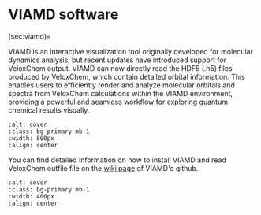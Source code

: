 # VIAMD software
(sec:viamd)=

VIAMD is an interactive visualization tool originally developed for molecular dynamics analysis, but recent updates have introduced support for VeloxChem output. VIAMD can now directly read the HDF5 (.h5) files produced by VeloxChem, which contain detailed orbital information. This enables users to efficiently render and analyze molecular orbitals and spectra from VeloxChem calculations within the VIAMD environment, providing a powerful and seamless workflow for exploring quantum chemical results visually.

```{image} ../images/viamd-vlx.png
:alt: cover
:class: bg-primary mb-1
:width: 800px
:align: center
```

You can find detailed information on how to install VIAMD and read VeloxChem outfile file on the [wiki page](https://github.com/scanberg/viamd/wiki/7.-VIAMD-for-VeloxChem) of VIAMD's github.


```{image} ../images/logo/viamd_logo_hires.png
:alt: cover
:class: bg-primary mb-1
:width: 400px
:align: center
```
